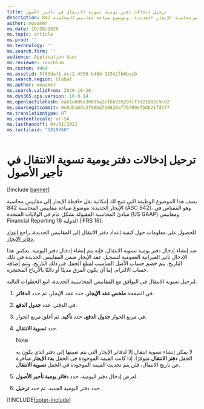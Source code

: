 ```yaml
---
title: ترحيل إدخالات دفتر يومية تسوية الانتقال في تأجير الأصول
description: يصف هذا الموضوع الوظيفة التي تتيح لك إمكانية نقل حافظة الإيجار إلى مقاييس محاسبة الإيجار الجديدة، وموضوع صياغة مقاييس المحاسبة 842 (ASC 842) ومقياس Financial Reporting الدولي 16 (IFRS 16).
author: moaamer
ms.date: 10/28/2020
ms.topic: article
ms.prod: ''
ms.technology: ''
ms.search.form: ''
audience: Application User
ms.reviewer: roschlom
ms.custom: 4464
ms.assetid: 5f89daf1-acc2-4959-b48d-91542fb6bacb
ms.search.region: Global
ms.author: moaamer
ms.search.validFrom: 2020-10-28
ms.dyn365.ops.version: 10.0.14
ms.openlocfilehash: ea61a0d6e30695a2ef6b93529fcf3d21882c9cd2
ms.sourcegitcommit: 0e8db169c3f90bd750826af76709ef5d621fd377
ms.translationtype: HT
ms.contentlocale: ar-SA
ms.lasthandoff: 04/01/2021
ms.locfileid: "5819760"
---
```

# <a name="post-transition-adjustment-journal-entries-in-asset-leasing"></a>ترحيل إدخالات دفتر يومية تسوية الانتقال في تأجير الأصول

[!include [banner](../includes/banner.md)]

يصف هذا الموضوع الوظيفة التي تتيح لك إمكانية نقل حافظة الإيجار إلى مقاييس محاسبة الإيجار الجديدة: موضوع صياغة مقاييس المحاسبة 842 (ASC 842)، وهو المقياس في مبادئ المحاسبة المقبولة بشكل عام في الولايات المتحدة (US GAAP) ومقاييس Financial Reporting الدولية 16 (IFRS 16).

للحصول على معلومات حول كيفية إعداد دفتر الانتقال إلى المقاييس الجديدة، راجع [إعداد دفاتر الإيجار](set-up-lease-books.md).

عند إنشاء إدخال دفتر يومية تسوية الانتقال، فإنه يتم إنشاء إدخال دفتر اليومية. يعكس هذا الإدخال تأثير الميزانية العمومية لتسجيل عقد الإيجار ضمن المقاييس الجديدة في ذلك التاريخ. يتم خصم حساب الأصل المناسب لمبلغ الحمل في ذلك التاريخ، وتتم إضافة حساب الالتزام. إما أن يكون الفرق مدينًا أو دائنًا بالأرباح المحتجزة.

لترحيل تسوية الانتقال في التوافق مع المقاييس المحاسبية الجديدة، اتبع الخطوات التالية.

1. في الصفحة **ملخص عقد الإيجار**، حدد عقد الإيجار، ثم حدد **الدفاتر**.
2. في الدفتر، حدد **جدول الدفع**.
3. في مربع الحوار **جدول الدفع**، حدد **تأكيد**. ثم أغلق مربع الحوار.
4. حدد **تسوية الانتقال**.

    > [!NOTE]
    > لا يمكن إنشاء تسوية انتقال إلا لدفاتر الإيجار التي يتم تعيينها إلى دفتر الذي يكون به الحقل **دفتر الانتقال** متوفرًا. إذا كانت القيمة الموجودة في الحقل **بدء الإيجار** متأخرة عن تاريخ الانتقال، فلن يتم تحديث القيمة الموجودة في الحقل **تسوية الانتقال**.

5. لعرض إدخال دفتر اليومية، حدد **دفاتر يومية تأجير الأصول**.
6. حدد دفتر اليومية الجديد، ثم حدد **ترحيل**.


[!INCLUDE[footer-include](../../includes/footer-banner.md)]
